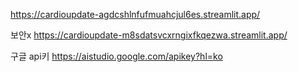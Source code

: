 https://cardioupdate-agdcshlnfufmuahcjul6es.streamlit.app/


보안x
https://cardioupdate-m8sdatsvcxrngixfkqezwa.streamlit.app/

구글 api키
https://aistudio.google.com/apikey?hl=ko
